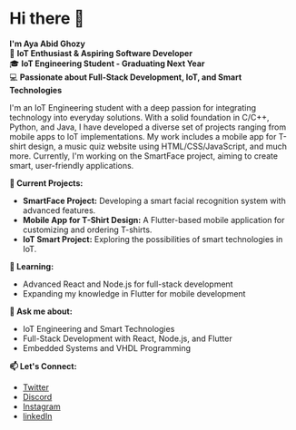 # Hi there 👋

**I'm Aya Abid Ghozy**  
🌟 **IoT Enthusiast & Aspiring Software Developer**  
🎓 **IoT Engineering Student - Graduating Next Year**  
💻 **Passionate about Full-Stack Development, IoT, and Smart Technologies**

I'm an IoT Engineering student with a deep passion for integrating technology into everyday solutions. With a solid foundation in C/C++, Python, and Java, I have developed a diverse set of projects ranging from mobile apps to IoT implementations. My work includes a mobile app for T-shirt design, a music quiz website using HTML/CSS/JavaScript, and much more. Currently, I'm working on the SmartFace project, aiming to create smart, user-friendly applications.

**🔭 Current Projects:**  
- **SmartFace Project:** Developing a smart facial recognition system with advanced features.
- **Mobile App for T-Shirt Design:** A Flutter-based mobile application for customizing and ordering T-shirts.
- **IoT Smart Project:** Exploring the possibilities of smart technologies in IoT.

**🌱 Learning:**  
- Advanced React and Node.js for full-stack development
- Expanding my knowledge in Flutter for mobile development

**💬 Ask me about:**  
- IoT Engineering and Smart Technologies
- Full-Stack Development with React, Node.js, and Flutter
- Embedded Systems and VHDL Programming

**📫 Let's Connect:**  
- [Twitter](https://x.com/ayaabidghozy13)  
- [Discord](https://discord.com/your-profile-link)  
- [Instagram](https://www.instagram.com/ayaabid7?igsh=MXQxdzJxNXN5aWxzcg==)
- [linkedIn](https://www.linkedin.com/in/aya-abid-ba4139285/)
